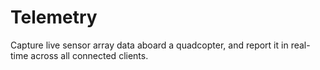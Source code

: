 Telemetry
=======

Capture live sensor array data aboard a quadcopter, and report it in real-time across all connected clients.